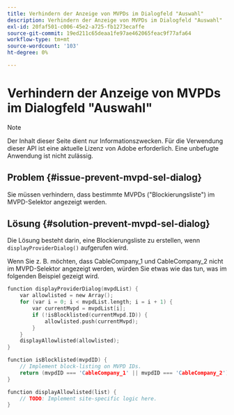 ```yaml
---
title: Verhindern der Anzeige von MVPDs im Dialogfeld "Auswahl"
description: Verhindern der Anzeige von MVPDs im Dialogfeld "Auswahl"
exl-id: 20faf501-c006-45e2-a725-fb1273ecaffe
source-git-commit: 19ed211c65deaa1fe97ae462065feac9f77afa64
workflow-type: tm+mt
source-wordcount: '103'
ht-degree: 0%

---
```


# Verhindern der Anzeige von MVPDs im Dialogfeld &quot;Auswahl&quot;

>[!NOTE]
>
>Der Inhalt dieser Seite dient nur Informationszwecken. Für die Verwendung dieser API ist eine aktuelle Lizenz von Adobe erforderlich. Eine unbefugte Anwendung ist nicht zulässig.

## Problem {#issue-prevent-mvpd-sel-dialog}

Sie müssen verhindern, dass bestimmte MVPDs (&quot;Blockierungsliste&quot;) im MVPD-Selektor angezeigt werden.


## Lösung {#solution-prevent-mvpd-sel-dialog}

Die Lösung besteht darin, eine Blockierungsliste zu erstellen, wenn `displayProviderDialog()` aufgerufen wird.

Wenn Sie z. B. möchten, dass CableCompany_1 und CableCompany_2 nicht im MVPD-Selektor angezeigt werden, würden Sie etwas wie das tun, was im folgenden Beispiel gezeigt wird.

```C
function displayProviderDialog(mvpdList) {
    var allowlisted = new Array();
    for (var i = 0; i < mvpdList.length; i = i + 1) {
        var currentMvpd = mvpdList[i];
        if (!isBlocklisted(currentMvpd.ID)) {
            allowlisted.push(currentMvpd);
        }
    }
    displayAllowlisted(allowlisted);
}

function isBlocklisted(mvpdID) {
    // Implement block-listing on MVPD IDs.
    return (mvpdID === 'CableCompany_1' || mvpdID === 'CableCompany_2');
}

function displayAllowlisted(list) {
    // TODO: Implement site-specific logic here.
} 
```

<!--
**Related Information**

* [Allow MVPDs in the Selection Dialog](/help/authentication/allow-mvpd-selectn-dialog.md)
* **Code samples**
* [Programmer integration guide](/help/authentication/programmer-integration-guide-overview.md)
-->
